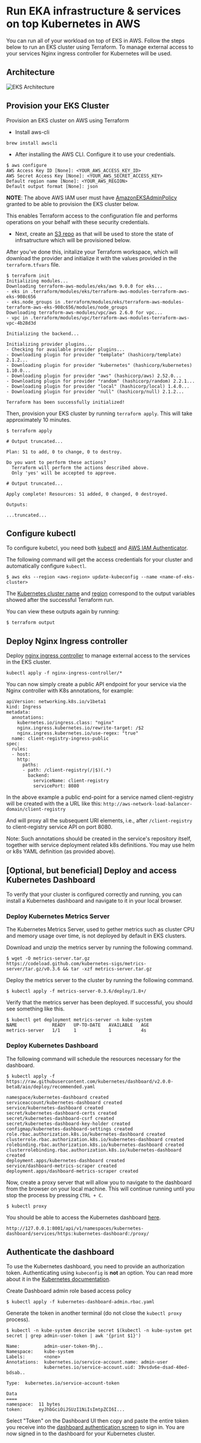 # Run EKA infrastructure & services on top Kubernetes in AWS

You can run all of your workload on top of EKS in AWS. Follow the steps below to run an EKS cluster using Terraform.
To manage external access to your services Nginx ingress controller for Kubernetes will be used.

## Architecture

![EKS Architecture](eks-architecture.svg)

## Provision your EKS Cluster

Provision an EKS cluster on AWS using Terraform

* Install aws-cli

```shell
brew install awscli
```

* After installing the AWS CLI. Configure it to use your credentials.

```shell
$ aws configure
AWS Access Key ID [None]: <YOUR_AWS_ACCESS_KEY_ID>
AWS Secret Access Key [None]: <YOUR_AWS_SECRET_ACCESS_KEY>
Default region name [None]: <YOUR_AWS_REGION>
Default output format [None]: json
```

**NOTE**: The above AWS IAM user must have [AmazonEKSAdminPolicy](https://docs.aws.amazon.com/eks/latest/userguide/security_iam_id-based-policy-examples.html) granted to be able to provision the EKS cluster below.

This enables Terraform access to the configuration file and performs operations on your behalf with these security credentials.

* Next, create an [S3 repo](main.tf#3) as that will be used to store the state of infrsatructure which will be provisioned below.

After you've done this, initalize your Terraform workspace, which will download 
the provider and initialize it with the values provided in the `terraform.tfvars` file.

```shell
$ terraform init
Initializing modules...
Downloading terraform-aws-modules/eks/aws 9.0.0 for eks...
- eks in .terraform/modules/eks/terraform-aws-modules-terraform-aws-eks-908c656
- eks.node_groups in .terraform/modules/eks/terraform-aws-modules-terraform-aws-eks-908c656/modules/node_groups
Downloading terraform-aws-modules/vpc/aws 2.6.0 for vpc...
- vpc in .terraform/modules/vpc/terraform-aws-modules-terraform-aws-vpc-4b28d3d

Initializing the backend...

Initializing provider plugins...
- Checking for available provider plugins...
- Downloading plugin for provider "template" (hashicorp/template) 2.1.2...
- Downloading plugin for provider "kubernetes" (hashicorp/kubernetes) 1.10.0...
- Downloading plugin for provider "aws" (hashicorp/aws) 2.52.0...
- Downloading plugin for provider "random" (hashicorp/random) 2.2.1...
- Downloading plugin for provider "local" (hashicorp/local) 1.4.0...
- Downloading plugin for provider "null" (hashicorp/null) 2.1.2...

Terraform has been successfully initialized!
```

Then, provision your EKS cluster by running `terraform apply`. This will 
take approximately 10 minutes.

```shell
$ terraform apply

# Output truncated...

Plan: 51 to add, 0 to change, 0 to destroy.

Do you want to perform these actions?
  Terraform will perform the actions described above.
  Only 'yes' will be accepted to approve.

# Output truncated...

Apply complete! Resources: 51 added, 0 changed, 0 destroyed.

Outputs:

...truncated...

```

## Configure kubectl

To configure kubetcl, you need both [kubectl](https://kubernetes.io/docs/tasks/tools/install-kubectl/) and [AWS IAM Authenticator](https://docs.aws.amazon.com/eks/latest/userguide/install-aws-iam-authenticator.html).

The following command will get the access credentials for your cluster and automatically
configure `kubectl`.

```shell
$ aws eks --region <aws-region> update-kubeconfig --name <name-of-eks-cluster>
```

The
[Kubernetes cluster name](outputs.tf#L26)
and [region](outputs.tf#L21)
 correspond to the output variables showed after the successful Terraform run.

You can view these outputs again by running:

```shell
$ terraform output
```

## Deploy Nginx Ingress controller

Deploy [nginx ingress controller](https://kubernetes.github.io/ingress-nginx/) to manage external access to the services in the EKS cluster.

```shell
kubectl apply -f nginx-ingress-controller/*
```

You can now simply create a public API endpoint for your service via the Nginx controller with K8s annotations, for example:

```shell
apiVersion: networking.k8s.io/v1beta1
kind: Ingress
metadata:
  annotations:
    kubernetes.io/ingress.class: "nginx"
    nginx.ingress.kubernetes.io/rewrite-target: /$2
    nginx.ingress.kubernetes.io/use-regex: "true"
  name: client-registry-ingress-public
spec:
  rules:
  - host:
    http:
      paths:
      - path: /client-registry(/|$)(.*)
        backend:
          serviceName: client-registry
          servicePort: 8080
```

In the above example a public end-point for a service named client-registry will be created with the a URL like this: `http://aws-network-load-balancer-domain/client-registry`

And will proxy all the subsequent URI elements, i.e., after `/client-registry` to client-registry service API on port 8080.

Note: Such annotations should be created in the service's repository itself, together with service deployment related k8s definitions. You may use helm or k8s YAML definition (as provided above).

## [Optional, but beneficial] Deploy and access Kubernetes Dashboard

To verify that your cluster is configured correctly and running, you can install a Kubernetes dashboard and navigate to it in your local browser. 

### Deploy Kubernetes Metrics Server

The Kubernetes Metrics Server, used to gether metrics such as cluster CPU and memory usage
over time, is not deployed by default in EKS clusters.

Download and unzip the metrics server by running the following command.

```shell
$ wget -O metrics-server.tar.gz https://codeload.github.com/kubernetes-sigs/metrics-server/tar.gz/v0.3.6 && tar -xzf metrics-server.tar.gz
```

Deploy the metrics server to the cluster by running the following command.

```shell
$ kubectl apply -f metrics-server-0.3.6/deploy/1.8+/
```

Verify that the metrics server has been deployed. If successful, you should see something like this.

```shell
$ kubectl get deployment metrics-server -n kube-system
NAME             READY   UP-TO-DATE   AVAILABLE   AGE
metrics-server   1/1     1            1           4s
```

### Deploy Kubernetes Dashboard

The following command will schedule the resources necessary for the dashboard.

```shell
$ kubectl apply -f https://raw.githubusercontent.com/kubernetes/dashboard/v2.0.0-beta8/aio/deploy/recommended.yaml

namespace/kubernetes-dashboard created
serviceaccount/kubernetes-dashboard created
service/kubernetes-dashboard created
secret/kubernetes-dashboard-certs created
secret/kubernetes-dashboard-csrf created
secret/kubernetes-dashboard-key-holder created
configmap/kubernetes-dashboard-settings created
role.rbac.authorization.k8s.io/kubernetes-dashboard created
clusterrole.rbac.authorization.k8s.io/kubernetes-dashboard created
rolebinding.rbac.authorization.k8s.io/kubernetes-dashboard created
clusterrolebinding.rbac.authorization.k8s.io/kubernetes-dashboard created
deployment.apps/kubernetes-dashboard created
service/dashboard-metrics-scraper created
deployment.apps/dashboard-metrics-scraper created
```

Now, create a proxy server that will allow you to navigate to the dashboard 
from the browser on your local machine. This will continue running until you stop the process by pressing `CTRL + C`.

```shell
$ kubectl proxy
```

You should be able to access the Kubernetes dashboard [here](http://127.0.0.1:8001/api/v1/namespaces/kubernetes-dashboard/services/https:kubernetes-dashboard:/proxy/).

```plaintext
http://127.0.0.1:8001/api/v1/namespaces/kubernetes-dashboard/services/https:kubernetes-dashboard:/proxy/
```

## Authenticate the dashboard

To use the Kubernetes dashboard, you need to provide an authorization token. 
Authenticating using `kubeconfig` is **not** an option. You can read more about
it in the [Kubernetes documentation](https://kubernetes.io/docs/tasks/access-application-cluster/web-ui-dashboard/#accessing-the-dashboard-ui).

Create Dashboard admin role based access policy

```shell
$ kubectl apply -f kubernetes-dashboard-admin.rbac.yaml
```

Generate the token in another terminal (do not close the `kubectl proxy` process).

```shell
$ kubectl -n kube-system describe secret $(kubectl -n kube-system get secret | grep admin-user-token | awk '{print $1}') 

Name:         admin-user-token-9hj..
Namespace:    kube-system
Labels:       <none>
Annotations:  kubernetes.io/service-account.name: admin-user
              kubernetes.io/service-account.uid: 39vsdv6e-dsad-40ed-bdsab..

Type:  kubernetes.io/service-account-token

Data
====
namespace:  11 bytes
token:      eyJhbGciOiJSUzI1NiIsImtpZCI6I...
```

Select "Token" on the Dashboard UI then copy and paste the entire token you 
receive into the 
[dashboard authentication screen](http://127.0.0.1:8001/api/v1/namespaces/kubernetes-dashboard/services/https:kubernetes-dashboard:/proxy/) 
to sign in. You are now signed in to the dashboard for your Kubernetes cluster.
